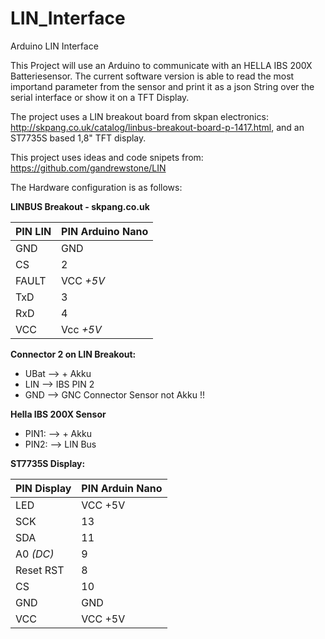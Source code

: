# LIN_Interface
Arduino LIN Interface

This Project will use an Arduino to communicate with an HELLA IBS 200X Batteriesensor. The current software version is able to read the most importand parameter from the sensor and print it as a json String over the serial interface or show it on a TFT Display.

The project uses a LIN breakout board from skpan electronics: http://skpang.co.uk/catalog/linbus-breakout-board-p-1417.html, and an ST7735S based 1,8" TFT display.

This project uses ideas and code snipets from: https://github.com/gandrewstone/LIN

The Hardware configuration is as follows:

**LINBUS Breakout - skpang.co.uk**

|PIN LIN    |   PIN Arduino Nano |
|-----------|--------------------|
| GND       |  GND |  
| CS        |  2                 |
| FAULT     |  VCC *+5V*  |
| TxD       |  3                 |
| RxD       |  4                 |
| VCC       |  Vcc *+5V* |

**Connector 2 on LIN Breakout:**

- UBat --> + Akku
- LIN  --> IBS PIN 2
- GND  --> GNC Connector Sensor not Akku !!


**Hella IBS 200X Sensor**

- PIN1: --> + Akku
- PIN2: --> LIN Bus


**ST7735S Display:**

|PIN Display  |  PIN Arduin Nano|
|---|----|
|LED          |  VCC +5V |
|SCK          |  13 |
|SDA          |  11 |
|A0 *(DC)*      |  9 |
|Reset RST    |  8 |
|CS           |  10 |
GND          |  GND
VCC          |  VCC +5V
